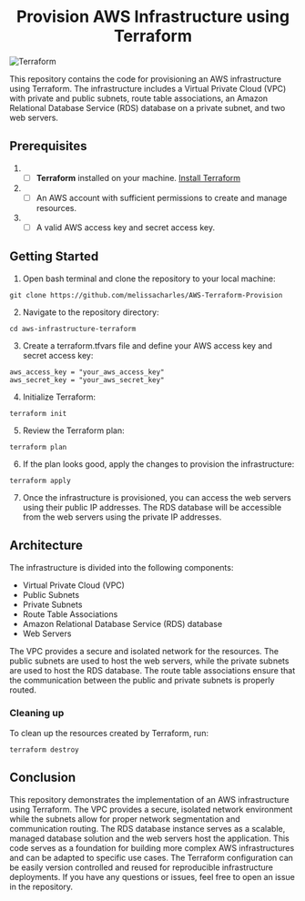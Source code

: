  <h1 align="center">Provision AWS Infrastructure using Terraform</h1> 

![Terraform](https://miro.medium.com/max/1400/1*uROgj7pJBK95JibA-PKDHA.webp)

This repository contains the code for provisioning an AWS infrastructure using Terraform. The infrastructure includes a Virtual Private Cloud (VPC) with private and public subnets, route table associations, an Amazon Relational Database Service (RDS) database on a private subnet, and two web servers.

## Prerequisites
1. - [ ] **Terraform** installed on your machine. [Install Terraform](https://developer.hashicorp.com/terraform/tutorials/aws-get-started/install-cli)
2. - [ ] An AWS account with sufficient permissions to create and manage resources.
3. - [ ] A valid AWS access key and secret access key.

## Getting Started
1. Open bash terminal and clone the repository to your local machine:
```
git clone https://github.com/melissacharles/AWS-Terraform-Provision
```
2. Navigate to the repository directory:
```
cd aws-infrastructure-terraform
```
3. Create a terraform.tfvars file and define your AWS access key and secret access key:
```
aws_access_key = "your_aws_access_key"
aws_secret_key = "your_aws_secret_key"
```
4. Initialize Terraform:
```
terraform init
```
5. Review the Terraform plan:
```
terraform plan
```
6. If the plan looks good, apply the changes to provision the infrastructure:
```
terraform apply
```
7. Once the infrastructure is provisioned, you can access the web servers using their public IP addresses. The RDS database will be accessible from the web servers using the private IP addresses.

## Architecture
The infrastructure is divided into the following components:

- Virtual Private Cloud (VPC)
- Public Subnets
- Private Subnets
- Route Table Associations
- Amazon Relational Database Service (RDS) database
- Web Servers

The VPC provides a secure and isolated network for the resources. The public subnets are used to host the web servers, while the private subnets are used to host the RDS database. The route table associations ensure that the communication between the public and private subnets is properly routed.

### Cleaning up
To clean up the resources created by Terraform, run:
```
terraform destroy
```

## Conclusion
This repository demonstrates the implementation of an AWS infrastructure using Terraform. The VPC provides a secure, isolated network environment while the subnets allow for proper network segmentation and communication routing. The RDS database instance serves as a scalable, managed database solution and the web servers host the application. This code serves as a foundation for building more complex AWS infrastructures and can be adapted to specific use cases. The Terraform configuration can be easily version controlled and reused for reproducible infrastructure deployments. If you have any questions or issues, feel free to open an issue in the repository.
